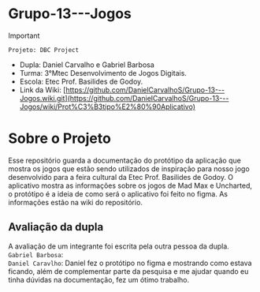 # Grupo-13---Jogos

>[!Important]
 > `Projeto: DBC Project`
>- Dupla: Daniel Carvalho e Gabriel Barbosa
>- Turma: 3°Mtec Desenvolvimento de Jogos Digitais.
>- Escola: Etec Prof. Basilides de Godoy.
>- Link da Wiki: [https://github.com/DanielCarvalhoS/Grupo-13---Jogos.wiki.git](https://github.com/DanielCarvalhoS/Grupo-13---Jogos/wiki/Prot%C3%B3tipo%E2%80%90Aplicativo)

# Sobre o Projeto
Esse repositório guarda a documentação do protótipo da aplicação que mostra os jogos que estão sendo utilizados de inspiração para nosso jogo desenvolvido para a feira cultural da Etec Prof. Basilides de Godoy. O aplicativo mostra as informações sobre os jogos de Mad Max e Uncharted, o protótipo é a ideia de como será o aplicativo foi feito no figma. As informações estão na wiki do repositório.

## Avaliação da dupla

A avaliação de um integrante foi escrita pela outra pessoa da dupla.<br>
`Gabriel Barbosa`: <br>
`Daniel Caravlho`: Daniel fez o protótipo no figma e mostrando como estava ficando, além de complementar parte da pesquisa e me ajudar quando eu tinha dúvidas na documentação, fez um ótimo trabalho.
